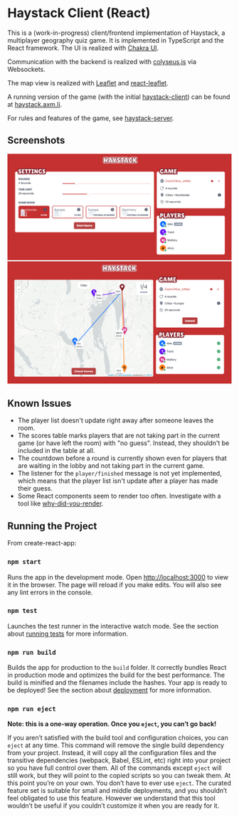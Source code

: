 # Haystack Client (React)

This is a (work-in-progress) client/frontend implementation of Haystack, a multiplayer geography quiz game. 
It is implemented in TypeScript and the React framework. The UI is realized with
[Chakra UI](https://github.com/chakra-ui/chakra-ui).

Communication with the backend is realized with
[colyseus.js](https://docs.colyseus.io/colyseus/getting-started/javascript-client/) via Websockets.

The map view is realized with [Leaflet](https://github.com/Leaflet/Leaflet) and 
[react-leaflet](https://github.com/PaulLeCam/react-leaflet).

A running version of the game (with the initial [haystack-client](https://github.com/alex2702/haystack-client)) 
can be found at [haystack.axm.li](https://haystack.axm.li/).

For rules and features of the game, see
[haystack-server](https://github.com/alex2702/haystack-server#game-logic-and-features).

## Screenshots

![Lobby](/screenshot_lobby.png "Lobby")
![Solution of a Round](/screenshot_result.png "Solution of a Round")

## Known Issues

- The player list doesn't update right away after someone leaves the room.
- The scores table marks players that are not taking part in the current game (or have left the room) with "no guess".
  Instead, they shouldn't be included in the table at all.
- The countdown before a round is currently shown even for players that are waiting in the lobby and not taking part
  in the current game.
- The listener for the `player/finished` message is not yet implemented, which means that the player list isn't update
  after a player has made their guess.
- Some React components seem to render too often. Investigate with a tool like 
  [why-did-you-render](https://github.com/welldone-software/why-did-you-render).

## Running the Project

From create-react-app:

### `npm start`

Runs the app in the development mode. Open [http://localhost:3000](http://localhost:3000) to view it in the browser. 
The page will reload if you make edits. You will also see any lint errors in the console.

### `npm test`

Launches the test runner in the interactive watch mode. See the section about 
[running tests](https://facebook.github.io/create-react-app/docs/running-tests) for more information.

### `npm run build`

Builds the app for production to the `build` folder. It correctly bundles React in production mode and optimizes the 
build for the best performance. The build is minified and the filenames include the hashes. Your app is ready to be 
deployed! See the section about [deployment](https://facebook.github.io/create-react-app/docs/deployment) for more 
information.

### `npm run eject`

**Note: this is a one-way operation. Once you `eject`, you can’t go back!**

If you aren’t satisfied with the build tool and configuration choices, you can `eject` at any time. This command will 
remove the single build dependency from your project. Instead, it will copy all the configuration files and the 
transitive dependencies (webpack, Babel, ESLint, etc) right into your project so you have full control over them. 
All of the commands except `eject` will still work, but they will point to the copied scripts so you can tweak them. 
At this point you’re on your own. You don’t have to ever use `eject`. The curated feature set is suitable for small 
and middle deployments, and you shouldn’t feel obligated to use this feature. However we understand that this tool 
wouldn’t be useful if you couldn’t customize it when you are ready for it.